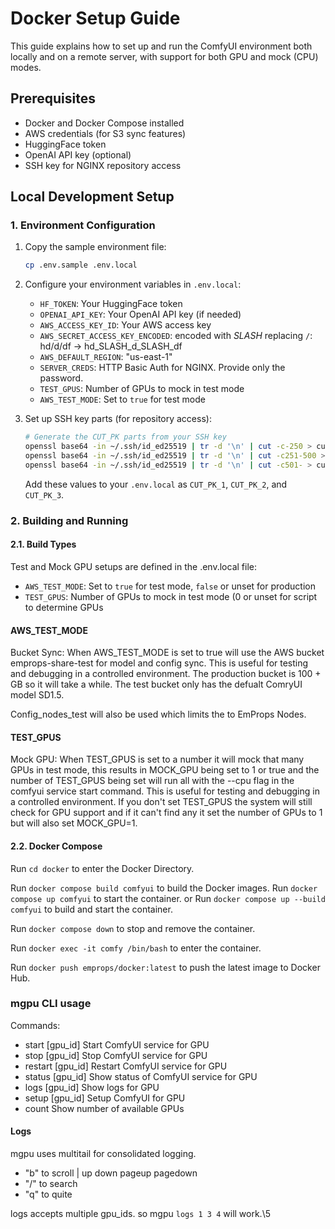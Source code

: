 # Docker Setup Guide

This guide explains how to set up and run the ComfyUI environment both locally and on a remote server, with support for both GPU and mock (CPU) modes.

## Prerequisites

- Docker and Docker Compose installed
- AWS credentials (for S3 sync features)
- HuggingFace token
- OpenAI API key (optional)
- SSH key for NGINX repository access

## Local Development Setup

### 1. Environment Configuration

1. Copy the sample environment file:
   ```bash
   cp .env.sample .env.local
   ```

2. Configure your environment variables in `.env.local`:
   - `HF_TOKEN`: Your HuggingFace token
   - `OPENAI_API_KEY`: Your OpenAI API key (if needed)
   - `AWS_ACCESS_KEY_ID`: Your AWS access key
   - `AWS_SECRET_ACCESS_KEY_ENCODED`: encoded with _SLASH_ replacing `/`: hd/d/df -> hd_SLASH_d_SLASH_df
   - `AWS_DEFAULT_REGION`: "us-east-1"
   - `SERVER_CREDS`: HTTP Basic Auth for NGINX. Provide only the password.
   - `TEST_GPUS`: Number of GPUs to mock in test mode
   - `AWS_TEST_MODE`: Set to `true` for test mode

3. Set up SSH key parts (for repository access):
   ```bash
   # Generate the CUT_PK parts from your SSH key
   openssl base64 -in ~/.ssh/id_ed25519 | tr -d '\n' | cut -c-250 > cut1
   openssl base64 -in ~/.ssh/id_ed25519 | tr -d '\n' | cut -c251-500 > cut2
   openssl base64 -in ~/.ssh/id_ed25519 | tr -d '\n' | cut -c501- > cut3
   ```
   Add these values to your `.env.local` as `CUT_PK_1`, `CUT_PK_2`, and `CUT_PK_3`.

### 2. Building and Running

#### 2.1. Build Types

Test and Mock GPU setups are defined in the .env.local file:
- `AWS_TEST_MODE`: Set to `true` for test mode, `false` or unset for production
- `TEST_GPUS`: Number of GPUs to mock in test mode (0 or unset for script to determine GPUs 

#### AWS_TEST_MODE

Bucket Sync: When AWS_TEST_MODE is set to true will use the AWS bucket emprops-share-test for model and config sync. This is useful for testing and debugging in a controlled environment. The production bucket is 100 + GB so it will take a while. The test bucket only has the defualt ComryUI model SD1.5.

Config_nodes_test will also be used which limits the to EmProps Nodes.

#### TEST_GPUS

Mock GPU: When TEST_GPUS is set to a number it will mock that many GPUs in test mode, this results in MOCK_GPU being set to 1 or true and the number of TEST_GPUS being set will run all with the --cpu flag in the comfyui service start command.  This is useful for testing and debugging in a controlled environment. 
If you don't set TEST_GPUS the system will still check for GPU support and if it can't find any it set the number of GPUs to 1 but will also set MOCK_GPU=1.

#### 2.2. Docker Compose


Run `cd docker` to enter the Docker Directory.

Run `docker compose build comfyui` to build the Docker images.
Run `docker compose up comfyui` to start the container.
or
Run `docker compose up --build comfyui` to build and start the container.

Run `docker compose down` to stop and remove the container.

Run `docker exec -it comfy /bin/bash` to enter the container.

Run `docker push emprops/docker:latest` to push the latest image to Docker Hub.


### mgpu CLI usage

Commands:
   - start   [gpu_id]       Start ComfyUI service for GPU
   - stop    [gpu_id]       Stop ComfyUI service for GPU
   - restart [gpu_id]       Restart ComfyUI service for GPU
   - status  [gpu_id]       Show status of ComfyUI service for GPU
   - logs    [gpu_id]       Show logs for GPU
   - setup   [gpu_id]       Setup ComfyUI for GPU
   - count                  Show number of available GPUs

#### Logs
mgpu uses multitail for consolidated logging.
   - "b" to scroll | up down pageup pagedown
   - "/" to search
   - "q" to quite

logs accepts multiple gpu_ids. so mgpu `logs 1 3 4` will work.\5